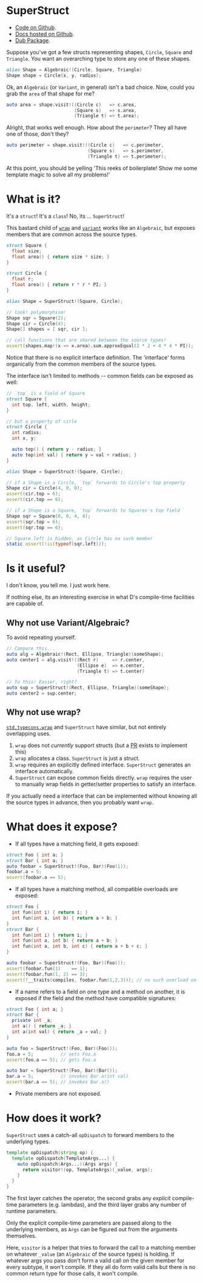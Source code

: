 SuperStruct
===

- [Code on Github](http://github.com/rcorre/superstruct).
- [Docs hosted on Github](http://rcorre.github.io/superstruct).
- [Dub Package](http://code.dlang.org/packages/superstruct).

Suppose you've got a few structs representing shapes, `Circle`, `Square`
and `Triangle`. You want an overarching type to store any one of these shapes.

```d
alias Shape = Algebraic!(Circle, Square, Triangle)
Shape shape = Circle(x, y, radius);
```

Ok, an `Algebraic` (or `Variant`, in general) isn't a bad choice. Now, could you
grab the `area` of that shape for me?

```d
auto area = shape.visit!((Circle c)   => c.area,
                         (Square s)   => s.area,
                         (Triangle t) => t.area);
```

Alright, that works well enough. How about the `perimeter`? They all have one of
those, don't they?

```d
auto perimeter = shape.visit!((Circle c)   => c.perimeter,
                              (Square s)   => s.perimeter,
                              (Triangle t) => t.perimeter);
```

At this point, you should be yelling 'This reeks of boilerplate! Show me some
template magic to solve all my problems!'

# What is it?

It's a `struct`! It's a `class`! No, its ...  `SuperStruct`!

This bastard child of [`wrap`](http://dlang.org/phobos/std_typecons.html#.wrap)
and [`variant`](http://dlang.org/phobos/std_variant.html) works like an
`Algebraic`, but exposes members that are common across the source types.

```d
struct Square {
  float size;
  float area() { return size * size; }
}

struct Circle {
  float r;
  float area() { return r * r * PI; }
}

alias Shape = SuperStruct!(Square, Circle);

// look! polymorphism!
Shape sqr = Square(2);
Shape cir = Circle(4);
Shape[] shapes = [ sqr, cir ];

// call functions that are shared between the source types!
assert(shapes.map!(x => x.area).sum.approxEqual(2 * 2 + 4 * 4 * PI));
```

Notice that there is no explicit interface definition. The 'interface' forms
organically from the common members of the source types.

The interface isn't limited to methods -- common fields can be exposed as well:

```d
// `top` is a field of Square
struct Square {
  int top, left, width, height;
}

// but a property of cirle
struct Circle {
  int radius;
  int x, y;

  auto top() { return y - radius; }
  auto top(int val) { return y = val + radius; }
}

alias Shape = SuperStruct!(Square, Circle);

// if a Shape is a Circle, `top` forwards to Circle's top property
Shape cir = Circle(4, 0, 0);
assert(cir.top = 6);
assert(cir.top == 6);

// if a Shape is a Square, `top` forwards to Squares's top field
Shape sqr = Square(0, 0, 4, 4);
assert(sqr.top = 6);
assert(sqr.top == 6);

// Square.left is hidden, as Circle has no such member
static assert(!is(typeof(sqr.left)));
```

# Is it useful?

I don't know, you tell me. I just work here.

If nothing else, its an interesting exercise in what D's compile-time facilities
are capable of.

## Why not use Variant/Algebraic?

To avoid repeating yourself.

```d
// Compare this...
auto alg = Algebraic!(Rect, Ellipse, Triangle)(someShape);
auto center1 = alg.visit!((Rect r)     => r.center,
                          (Ellipse e)  => e.center,
                          (Triangle t) => t.center)

// To this! Easier, right?
auto sup = SuperStruct!(Rect, Ellipse, Triangle)(someShape);
auto center2 = sup.center;
```

## Why not use wrap?

[`std.typecons.wrap`](http://dlang.org/phobos/std_typecons.html#.wrap) and
`SuperStruct` have similar, but not entirely overlapping uses.

1. `wrap` does not _currently_ support structs (but a
   [PR](https://github.com/D-Programming-Language/phobos/pull/2945) exists to
   implement this)
2. `wrap` allocates a class. `SuperStruct` is just a struct.
3. `wrap` requires an explicitly defined interface. `SuperStruct` generates an
   interface automatically.
4. `SuperStruct` can expose common fields directly. `wrap` requires the user to
   manually wrap fields in getter/setter properties to satisfy an interface.

If you actually need a interface that can be implemented without knowing all the
source types in advance, then you probably want `wrap`.

# What does it expose?

- If all types have a matching field, it gets exposed:

```d
struct Foo { int a; }
struct Bar { int a; }
auto foobar = SuperStruct!(Foo, Bar)(Foo(1));
foobar.a = 5;
assert(foobar.a == 5);
```

- If all types have a matching method, all compatible overloads are exposed:

```d
struct Foo {
  int fun(int i) { return i; }
  int fun(int a, int b) { return a + b; }
}
struct Bar {
  int fun(int i) { return i; }
  int fun(int a, int b) { return a + b; }
  int fun(int a, int b, int c) { return a + b + c; }
}

auto foobar = SuperStruct!(Foo, Bar)(Foo());
assert(foobar.fun(1)    == 1);
assert(foobar.fun(1, 2) == 3);
assert(!__traits(compiles, foobar.fun(1,2,3))); // no such overload on Foo
```

- If a name refers to a field on one type and a method on another, it is exposed
  if the field and the method have compatible signatures:

```d
struct Foo { int a; }
struct Bar {
  private int _a;
  int a() { return _a; }
  int a(int val) { return _a = val; }
}

auto foo = SuperStruct!(Foo, Bar)(Foo());
foo.a = 5;          // sets Foo.a
assert(foo.a == 5); // gets Foo.a

auto bar = SuperStruct!(Foo, Bar)(Bar());
bar.a = 5;          // invokes Bar.a(int val)
assert(bar.a == 5); // invokes Bar.a()
```

- Private members are not exposed.

# How does it work?
`SuperStruct` uses a catch-all `opDispatch` to forward members to the underlying
types.

```d
template opDispatch(string op) {
  template opDispatch(TemplateArgs...) {
    auto opDispatch(Args...)(Args args) {
      return visitor!(op, TemplateArgs)(_value, args);
    }
  }
}
```

The first layer catches the operator, the second grabs any _explicit_
compile-time parameters (e.g. lambdas), and the third layer grabs any number of
runtime parameters.

Only the explicit compile-time parameters are passed along to the underlying
members, as `Args` can be figured out from the arguments themselves.

Here, `visitor` is a helper that tries to forward the call to a matching member
on whatever `_value` (an `Algebraic` of the source types) is holding. If
whatever args you pass don't form a valid call on the given member for every
subtype, it won't compile. If they all do form valid calls but there is no
common return type for those calls, it won't compile.
